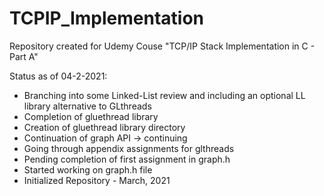 # TCPIP_Implementation
Repository created for Udemy Couse "TCP/IP Stack Implementation in C - Part A"

Status as of 04-2-2021:
- Branching into some Linked-List review and including an optional LL library alternative to GLthreads
- Completion of gluethread library
- Creation of gluethread library directory
- Continuation of graph API -> continuing
- Going through appendix assignments for glthreads
- Pending completion of first assignment in graph.h
- Started working on graph.h file
- Initialized Repository - March, 2021